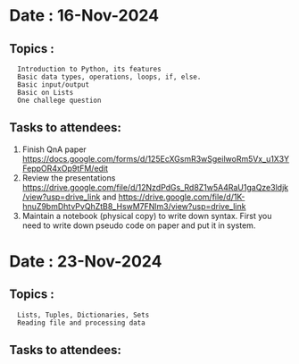 # Date   : 16-Nov-2024
## Topics : 
      Introduction to Python, its features
      Basic data types, operations, loops, if, else.
      Basic input/output
      Basic on Lists
      One challege question
## Tasks to attendees:
  1. Finish QnA paper https://docs.google.com/forms/d/125EcXGsmR3wSgeilwoRm5Vx_u1X3YFeppOR4xOp9tFM/edit
  2. Review the presentations https://drive.google.com/file/d/12NzdPdGs_Rd8Z1w5A4RaU1gaQze3ldjk/view?usp=drive_link and https://drive.google.com/file/d/1K-hnuZ9bmDhtvPvQhZtB8_HswM7FNlm3/view?usp=drive_link
  3. Maintain a notebook (physical copy) to write down syntax. First you need to write down pseudo code on paper and put it in system.



# Date   : 23-Nov-2024
## Topics : 
      Lists, Tuples, Dictionaries, Sets
      Reading file and processing data
## Tasks to attendees:
